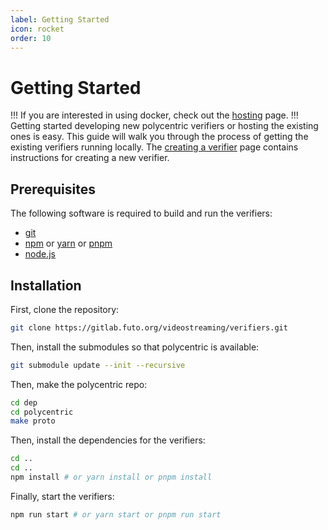 ```yaml
---
label: Getting Started
icon: rocket
order: 10
---
```


# Getting Started
!!!
If you are interested in using docker, check out the [hosting](hosting) page.
!!!
Getting started developing new polycentric verifiers or hosting the existing ones is easy. 
This guide will walk you through the process of getting the existing verifiers running locally. The [creating a verifier](creating-verifier) page contains instructions for creating a new verifier.

## Prerequisites
The following software is required to build and run the verifiers:
- [git](https://git-scm.com/)
- [npm](https://www.npmjs.com/) or [yarn](https://yarnpkg.com/) or [pnpm](https://pnpm.io/)
- [node.js](https://nodejs.org/)

## Installation
First, clone the repository:
```bash
git clone https://gitlab.futo.org/videostreaming/verifiers.git
```

Then, install the submodules so that polycentric is available:
```bash
git submodule update --init --recursive
```

Then, make the polycentric repo:
```bash
cd dep
cd polycentric
make proto
```

Then, install the dependencies for the verifiers:
```bash
cd ..
cd ..
npm install # or yarn install or pnpm install
```

Finally, start the verifiers:
```bash
npm run start # or yarn start or pnpm run start
```